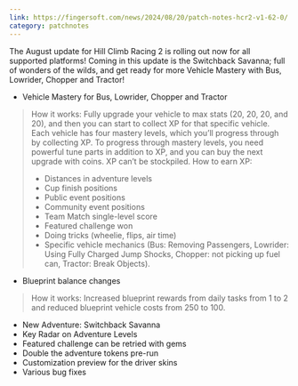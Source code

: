 ```yaml
---
link: https://fingersoft.com/news/2024/08/20/patch-notes-hcr2-v1-62-0/
category: patchnotes
---
```

The August update for Hill Climb Racing 2 is rolling out now for all supported platforms! Coming in this update is the Switchback Savanna; full of wonders of the wilds, and get ready for more Vehicle Mastery with Bus, Lowrider, Chopper and Tractor!  

- Vehicle Mastery for Bus, Lowrider, Chopper and Tractor
> How it works: Fully upgrade your vehicle to max stats (20, 20, 20, and 20), and then you can start to collect XP for that specific vehicle. Each vehicle has four mastery levels, which you’ll progress through by collecting XP. To progress through mastery levels, you need powerful tune parts in addition to XP, and you can buy the next upgrade with coins. XP can’t be stockpiled.
> How to earn XP:
> - Distances in adventure levels
> - Cup finish positions
> - Public event positions
> - Community event positions
> - Team Match single-level score
> - Featured challenge won
> - Doing tricks (wheelie, flips, air time)
> - Specific vehicle mechanics (Bus: Removing Passengers, Lowrider: Using Fully Charged Jump Shocks, Chopper: not picking up fuel can, Tractor: Break Objects).

- Blueprint balance changes
> How it works: Increased blueprint rewards from daily tasks from 1 to 2 and reduced blueprint vehicle costs from 250 to 100.

- New Adventure: Switchback Savanna
- Key Radar on Adventure Levels
- Featured challenge can be retried with gems
- Double the adventure tokens pre-run
- Customization preview for the driver skins
- Various bug fixes

